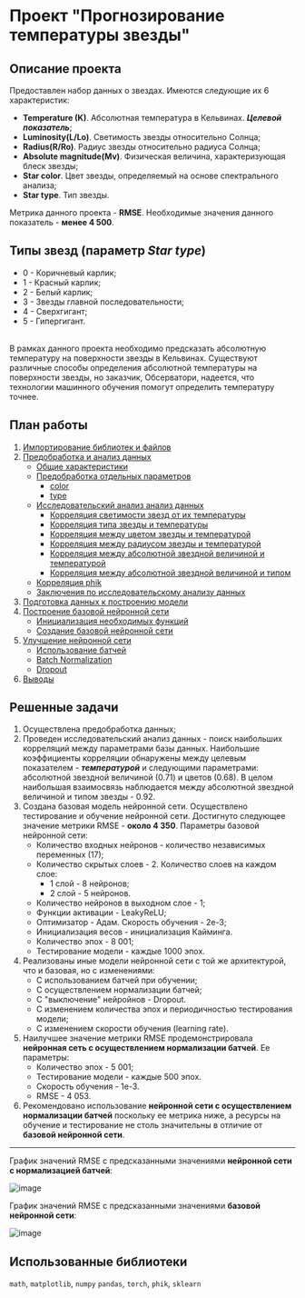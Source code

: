# Проект "Прогнозирование температуры звезды"

## Описание проекта

Предоставлен набор данных о звездах. Имеются следующие их 6 характеристик:
- **Temperature (K)**. Абсолютная температура в Кельвинах. ***Целевой показатель***;
- **Luminosity(L/Lo)**. Светимость звезды относительно Солнца;
- **Radius(R/Ro)**. Радиус звезды относительно радиуса Солнца;
- **Absolute magnitude(Mv)**. Физическая величина, характеризующая блеск звезды;
- **Star color**. Цвет звезды, определяемый на основе спектрального анализа;
- **Star type**. Тип звезды.

Метрика данного проекта - **RMSE**. Необходимые значения данного показатель - **менее 4 500**.

## Типы звезд (параметр *Star type*)

- 0 - Коричневый карлик;
- 1 - Красный карлик;
- 2 - Белый карлик;
- 3 - Звезды главной последовательности;
- 4 - Сверхгигант;
- 5 - Гипергигант.

<br>В рамках данного проекта необходимо предсказать абсолютную температуру на поверхности звезды в Кельвинах. Существуют различные способы определения абсолютной температуры на поверхности звезды, но заказчик, Обсерватори, надеется, что технологии машинного обучения помогут определить температуру точнее.

## План работы

1. [Импортирование библиотек и файлов](#import)
2. [Предобработка и анализ данных](#preprocessing)
    - [Общие характеристики](#general)
    - [Предобработка отдельных параметров](#parameters)
        - [color](#color)
        - [type](#type)
    - [Исследовательский анализ анализ данных](#eda)
        - [Корреляция светимости звезд от их температуры](#l_t_ratio)
        - [Корреляция типа звезды и температуры](#t_t_ratio)
        - [Корреляция между цветом звезды и температурой](#c_t_ratio)
        - [Корреляция между радиусом звезды и температурой](#r_t_ratio)
        - [Корреляция между абсолютной звездной величиной и температурой ](#m_t_ratio)
        - [Корреляция между абсолютной звездной величиной и типом](#mv_t_ratio)
    - [Корреляция phik](#phik_corr)
    - [Заключения по исследовательскому анализу данных](#eda_conclusions)
3. [Подготовка данных к построению модели](#data_preparation)
4. [Построение базовой нейронной сети](#nn_creation)
    - [Инициализация необходимых функций](#necessary_functions)
    - [Создание базовой нейронной сети](#basic_nn)
5. [Улучшение нейронной сети](#nn_improvement)
    - [Использование батчей](#batch_usage)
    - [Batch Normalization](#batch_norm)
    - [Dropout](#dropout)
6. [Выводы](#conclusion)

## Решенные задачи

1. Осуществлена предобработка данных;
2. Проведен исследовательский анализ данных - поиск наибольших корреляций между параметрами базы данных. Наибольшие коэффициенты корреляции обнаружены между целевым показателем - ***температурой*** и следующими параметрами: абсолютной звездной величиной (0.71) и цветов (0.68). В целом наибольшая взаимосвязь наблюдается между абсолютной звездной величиной и типом звезды - 0.92.
3. Создана базовая модель нейронной сети. Осуществлено тестирование и обучение нейронной сети. Достигнуто следующее значение метрики RMSE - **около 4 350**. Параметры базовой нейронной сети:
   	- Количество входных нейронов - количество независимых переменных (17);
	- Количество скрытых слоев - 2. Количество слоев на каждом слое:
     	- 1 слой - 8 нейронов;
     	- 2 слой - 5 нейронов.
	- Количество нейронов в выходном слое - 1;
   	- Функции активации - LeakyReLU;
	- Оптимизатор - Адам. Скорость обучения - 2e-3;
	- Инициализация весов - инициализация Кайминга.
 	- Количество эпох - 8 001;
	- Тестирование модели - каждые 1000 эпох.
5. Реализованы иные модели нейронной сети с той же архитектурой, что и базовая, но с изменениями:
   - С использованием батчей при обучении;
   - С осуществлением нормализации батчей;
   - С "выключение" нейройнов - Dropout.
   - С изменением количества эпох и периодичностью тестирования модели;
   - С изменением скорости обучения (learning rate).
6. Наилучшее значение метрики RMSE продемонстрировала **нейронная сеть с осуществлением нормализации батчей**. Ее параметры:
   - Количество эпох - 5 001;
   - Тестирование модели - каждые 500 эпох.
   - Скорость обучения - 1e-3.
   - RMSE - 4 053.
7. Рекомендовано использование **нейронной сети с осуществлением нормализации батчей** поскольку ее метрика ниже, а ресурсы на обучение и тестирование не столь значительны в отличие от **базовой нейронной сети**.

<hr> 

График значений RMSE с предсказанными значениями **нейронной сети с нормализацией батчей**:

![image](https://github.com/Midle68/first_nn/assets/88423574/550c1d7b-12a0-4acd-a0af-dae0de2ebd8b)

График значений RMSE с предсказанными значениями **базовой нейронной сети**:

![image](https://github.com/Midle68/first_nn/assets/88423574/6d12bc73-9fee-4ff2-b5cb-3dbc70df6747)

## Использованные библиотеки
`math`, `matplotlib`, `numpy` `pandas`, `torch`, `phik`, `sklearn`
